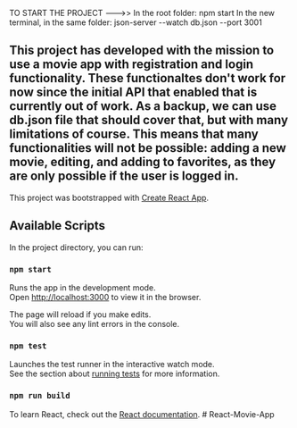 
TO START THE PROJECT --->>
In the root folder: npm start 
In the new terminal, in the same folder: json-server --watch db.json --port 3001

This project has developed with the mission to use a movie app with registration and login functionality.
These functionaltes don't work for now since the initial API that enabled that is currently out of work.
As a backup, we can use db.json file that should cover that, but with many limitations of course. 
This means that many functionalities will not be possible: adding a new movie, editing, and adding to favorites, 
as they are only possible if the user is logged in.
---------------------------------------------------------------------------------------------------
This project was bootstrapped with [Create React App](https://github.com/facebook/create-react-app).


## Available Scripts

In the project directory, you can run:

### `npm start`

Runs the app in the development mode.\
Open [http://localhost:3000](http://localhost:3000) to view it in the browser.

The page will reload if you make edits.\
You will also see any lint errors in the console.

### `npm test`

Launches the test runner in the interactive watch mode.\
See the section about [running tests](https://facebook.github.io/create-react-app/docs/running-tests) for more information.

### `npm run build`

To learn React, check out the [React documentation](https://reactjs.org/).
#   R e a c t - M o v i e - A p p 
 
 
